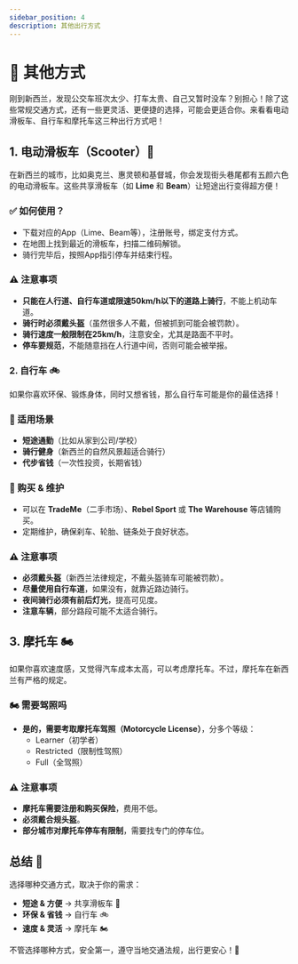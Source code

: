 ```yaml
---
sidebar_position: 4
description: 其他出行方式
---
```


# 🛴 其他方式

刚到新西兰，发现公交车班次太少、打车太贵、自己又暂时没车？别担心！除了这些常规交通方式，还有一些更灵活、更便捷的选择，可能会更适合你。来看看电动滑板车、自行车和摩托车这三种出行方式吧！

## 1. 电动滑板车（Scooter）🛴

在新西兰的城市，比如奥克兰、惠灵顿和基督城，你会发现街头巷尾都有五颜六色的电动滑板车。这些共享滑板车（如 **Lime** 和 **Beam**）让短途出行变得超方便！

### ✅ 如何使用？

- 下载对应的App（Lime、Beam等），注册账号，绑定支付方式。
- 在地图上找到最近的滑板车，扫描二维码解锁。
- 骑行完毕后，按照App指引停车并结束行程。

### ⚠️ 注意事项

- **只能在人行道、自行车道或限速50km/h以下的道路上骑行**，不能上机动车道。
- **骑行时必须戴头盔**（虽然很多人不戴，但被抓到可能会被罚款）。
- **骑行速度一般限制在25km/h**，注意安全，尤其是路面不平时。
- **停车要规范**，不能随意挡在人行道中间，否则可能会被举报。

### 2. 自行车 🚲

如果你喜欢环保、锻炼身体，同时又想省钱，那么自行车可能是你的最佳选择！

### 🚴 适用场景

- **短途通勤**（比如从家到公司/学校）
- **骑行健身**（新西兰的自然风景超适合骑行）
- **代步省钱**（一次性投资，长期省钱）

### 🛒 购买 & 维护

- 可以在 **TradeMe**（二手市场）、**Rebel Sport** 或 **The Warehouse** 等店铺购买。
- 定期维护，确保刹车、轮胎、链条处于良好状态。

### ⚠️ 注意事项

- **必须戴头盔**（新西兰法律规定，不戴头盔骑车可能被罚款）。
- **尽量使用自行车道**，如果没有，就靠近路边骑行。
- **夜间骑行必须有前后灯光**，提高可见度。
- **注意车辆**，部分路段可能不太适合骑行。

## 3. 摩托车 🏍️

如果你喜欢速度感，又觉得汽车成本太高，可以考虑摩托车。不过，摩托车在新西兰有严格的规定。

### 🏍️ 需要驾照吗

- **是的，需要考取摩托车驾照（Motorcycle License）**，分多个等级：
  - Learner（初学者）
  - Restricted（限制性驾照）
  - Full（全驾照）

### ⚠️ 注意事项

- **摩托车需要注册和购买保险**，费用不低。
- **必须戴合规头盔**。
- **部分城市对摩托车停车有限制**，需要找专门的停车位。

## 总结 🎯

选择哪种交通方式，取决于你的需求：

- **短途 & 方便** → 共享滑板车 🛴
- **环保 & 省钱** → 自行车 🚲
- **速度 & 灵活** → 摩托车 🏍️

不管选择哪种方式，安全第一，遵守当地交通法规，出行更安心！🚦

